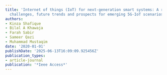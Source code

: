 ```yaml
---
title: 'Internet of things (IoT) for next-generation smart systems: A review of current
  challenges, future trends and prospects for emerging 5G-IoT scenarios'
authors:
- Kinza Shafique
- Bilal A Khawaja
- Farah Sabir
- Sameer Qazi
- Muhammad Mustaqim
date: '2020-01-01'
publishDate: '2025-06-13T16:09:09.925456Z'
publication_types:
- article-journal
publication: '*Ieee Access*'
---
```


